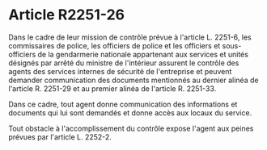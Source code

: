 # Article R2251-26

Dans le cadre de leur mission de contrôle prévue à l'article L. 2251-6, les commissaires de police, les officiers de police
et les officiers et sous-officiers de la gendarmerie nationale appartenant aux services et unités désignés par arrêté du
ministre de l'intérieur assurent le contrôle des agents des services internes de sécurité de l'entreprise et peuvent demander
communication des documents mentionnés au dernier alinéa de l'article R. 2251-29 et au premier alinéa de l'article R.
2251-33. 

Dans ce cadre, tout agent donne communication des informations et documents qui lui sont demandés et donne accès aux locaux
du service. 

Tout obstacle à l'accomplissement du contrôle expose l'agent aux peines prévues par l'article L. 2252-2.

